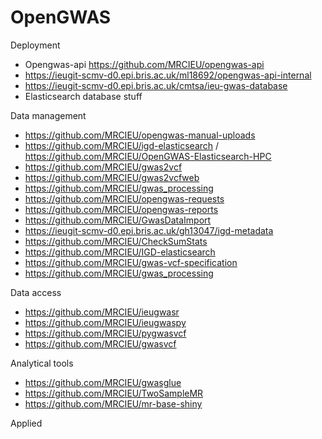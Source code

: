 # OpenGWAS

Deployment

- Opengwas-api https://github.com/MRCIEU/opengwas-api
- https://ieugit-scmv-d0.epi.bris.ac.uk/ml18692/opengwas-api-internal
- https://ieugit-scmv-d0.epi.bris.ac.uk/cmtsa/ieu-gwas-database
- Elasticsearch database stuff

Data management

- https://github.com/MRCIEU/opengwas-manual-uploads
- https://github.com/MRCIEU/igd-elasticsearch / https://github.com/MRCIEU/OpenGWAS-Elasticsearch-HPC
- https://github.com/MRCIEU/gwas2vcf
- https://github.com/MRCIEU/gwas2vcfweb
- https://github.com/MRCIEU/gwas_processing
- https://github.com/MRCIEU/opengwas-requests
- https://github.com/MRCIEU/opengwas-reports
- https://github.com/MRCIEU/GwasDataImport
- https://ieugit-scmv-d0.epi.bris.ac.uk/gh13047/igd-metadata
- https://github.com/MRCIEU/CheckSumStats
- https://github.com/MRCIEU/IGD-elasticsearch
- https://github.com/MRCIEU/gwas-vcf-specification
- https://github.com/MRCIEU/gwas_processing

Data access

- https://github.com/MRCIEU/ieugwasr
- https://github.com/MRCIEU/ieugwaspy
- https://github.com/MRCIEU/pygwasvcf
- https://github.com/MRCIEU/gwasvcf

Analytical tools

- https://github.com/MRCIEU/gwasglue
- https://github.com/MRCIEU/TwoSampleMR
- https://github.com/MRCIEU/mr-base-shiny


Applied










